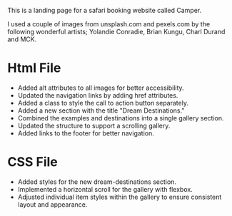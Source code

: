 This is a landing page for a safari booking website called Camper.

I used a couple of images from unsplash.com and pexels.com by the following
wonderful artists; Yolandie Conradie, Brian Kungu, Charl Durand and MCK.

# Html File
- Added alt attributes to all images for better accessibility.
- Updated the navigation links by adding href attributes.
- Added a class to style the call to action button separately.
- Added a new section with the title "Dream Destinations."
- Combined the examples and destinations into a single gallery section.
- Updated the structure to support a scrolling gallery.
- Added links to the footer for better navigation.

# CSS File
- Added styles for the new dream-destinations section.
- Implemented a horizontal scroll for the gallery with flexbox.
- Adjusted individual item styles within the gallery to ensure consistent layout and appearance.

